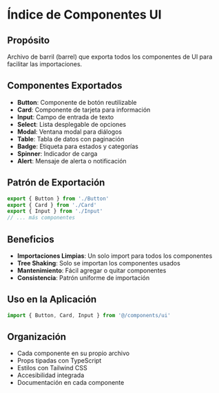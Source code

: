 # Índice de Componentes UI

## Propósito
Archivo de barril (barrel) que exporta todos los componentes de UI para facilitar las importaciones.

## Componentes Exportados
- **Button**: Componente de botón reutilizable
- **Card**: Componente de tarjeta para información
- **Input**: Campo de entrada de texto
- **Select**: Lista desplegable de opciones
- **Modal**: Ventana modal para diálogos
- **Table**: Tabla de datos con paginación
- **Badge**: Etiqueta para estados y categorías
- **Spinner**: Indicador de carga
- **Alert**: Mensaje de alerta o notificación

## Patrón de Exportación
```typescript
export { Button } from './Button'
export { Card } from './Card'
export { Input } from './Input'
// ... más componentes
```

## Beneficios
- **Importaciones Limpias**: Un solo import para todos los componentes
- **Tree Shaking**: Solo se importan los componentes usados
- **Mantenimiento**: Fácil agregar o quitar componentes
- **Consistencia**: Patrón uniforme de importación

## Uso en la Aplicación
```typescript
import { Button, Card, Input } from '@/components/ui'
```

## Organización
- Cada componente en su propio archivo
- Props tipadas con TypeScript
- Estilos con Tailwind CSS
- Accesibilidad integrada
- Documentación en cada componente

